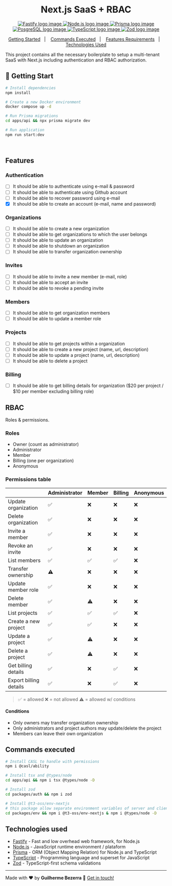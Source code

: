 <h1 align="center">
    <br>
    Next.js SaaS + RBAC
</h1>

<p align="center">
  <a href="https://fastify.io">
    <img alt="Fastify logo image" src="https://img.shields.io/badge/fastify-20232A?style=flat&logo=fastify&logoColor=white">
  </a>

  <a href="https://nodejs.org">
    <img alt="Node.js logo image" src="https://img.shields.io/badge/node.js-v20.16.0-43853D?style=flat&logo=node.js&logoColor=white&labelColor=43853D&color=5a5a5a">
  </a>

  <a href="https://www.prisma.io">
    <img alt="Prisma logo image" src="https://img.shields.io/badge/Prisma-3982CE?style=flat&logo=Prisma&logoColor=white" />
  </a>

  <a href="https://www.postgresql.org">
    <img alt="PosgreSQL logo image" src="https://img.shields.io/badge/PostgreSQL-316192?style=flat-&logo=postgresql&logoColor=white"  />
  </a>

  <a href="https://www.typescriptlang.org">
    <img alt="TypeScript logo image" src="https://img.shields.io/badge/typescript-007acc?style=flat&logo=typescript&logoColor=white">
  </a>

  <a href="https://zod.dev" alt="Zod - TypeScript-first schema validation with static type inference">
    <img alt="Zod logo image" src="https://img.shields.io/badge/Zod-274d82?style=flat&logo=zod&logoColor=white" />
  </a>
</p>

<p align="center">
    <a href="#start" alt="Getting Started">Getting Started</a>&nbsp;&nbsp;&nbsp;|&nbsp;&nbsp;&nbsp;
    <a href="#commands" alt="Commands executed">Commands Executed</a>&nbsp;&nbsp;&nbsp;|&nbsp;&nbsp;&nbsp;
    <a href="#features" alt="Features requirements">Features Requirements</a>&nbsp;&nbsp;&nbsp;|&nbsp;&nbsp;&nbsp;
    <a href="#technologies" alt="Technologies used">Technologies Used</a>
</p>

This project contains all the necessary boilerplate to setup a multi-tenant SaaS with Next.js including authentication and RBAC authorization.

## 🚀 Getting Start <a name = "start"></a>

```bash
# Install dependencies
npm install

# Create a new Docker environment
docker compose up -d

# Run Prisma migrations
cd apps/api && npx prisma migrate dev

# Run application
npm run start:dev
```

<br>

## Features <a name = "features"></a>

### Authentication

- [ ] It should be able to authenticate using e-mail & password
- [ ] It should be able to authenticate using Github account
- [ ] It should be able to recover password using e-mail
- [x] It should be able to create an account (e-mail, name and password)

### Organizations

- [ ] It should be able to create a new organization
- [ ] It should be able to get organizations to which the user belongs
- [ ] It should be able to update an organization
- [ ] It should be able to shutdown an organization
- [ ] It should be able to transfer organization ownership

### Invites

- [ ] It should be able to invite a new member (e-mail, role)
- [ ] It should be able to accept an invite
- [ ] It should be able to revoke a pending invite

### Members

- [ ] It should be able to get organization members
- [ ] It should be able to update a member role

### Projects

- [ ] It should be able to get projects within a organization
- [ ] It should be able to create a new project (name, url, description)
- [ ] It should be able to update a project (name, url, description)
- [ ] It should be able to delete a project

### Billing

- [ ] It should be able to get billing details for organization ($20 per project / $10 per member excluding billing role)

## RBAC

Roles & permissions.

### Roles

- Owner (count as administrator)
- Administrator
- Member
- Billing (one per organization)
- Anonymous

### Permissions table
|                          | Administrator | Member | Billing | Anonymous |
| ------------------------ | ------------- | ------ | ------- | --------- |
| Update organization      | ✅            | ❌     | ❌      | ❌        |
| Delete organization      | ✅            | ❌     | ❌      | ❌        |
| Invite a member          | ✅            | ❌     | ❌      | ❌        |
| Revoke an invite         | ✅            | ❌     | ❌      | ❌        |
| List members             | ✅            | ✅     | ✅      | ❌        |
| Transfer ownership       | ⚠️            | ❌     | ❌      | ❌        |
| Update member role       | ✅            | ❌     | ❌      | ❌        |
| Delete member            | ✅            | ⚠️     | ❌      | ❌        |
| List projects            | ✅            | ✅     | ✅      | ❌        |
| Create a new project     | ✅            | ✅     | ❌      | ❌        |
| Update a project         | ✅            | ⚠️     | ❌      | ❌        |
| Delete a project         | ✅            | ⚠️     | ❌      | ❌        |
| Get billing details      | ✅            | ❌     | ✅      | ❌        |
| Export billing details   | ✅            | ❌     | ✅      | ❌        |
> ✅ = allowed
> ❌ = not allowed
> ⚠️ = allowed w/ conditions

#### Conditions
- Only owners may transfer organization ownership
- Only administrators and project authors may update/delete the project
- Members can leave their own organization

## Commands executed <a name = "commands"></a>

```bash
# Install CASL to handle with permissions
npm i @casl/ability  

# Install tsx and @types/node
cd apps/api && npm i tsx @types/node -D

# Install zod
cd packages/auth && npm i zod 

# Install @t3-oss/env-nextjs 
# this package allow separate environment variables of server and client
cd packages/env && npm i @t3-oss/env-nextjs & npm i @types/node -D
```

## Technologies used <a name="technologies"></a>

- [Fastify](https://fastify.io "Fastify - Fast and low overhead web framework, for Node.js") - Fast and low overhead web framework, for Node.js
- [Node.js](https://nodejs.org "Node.js") - JavaScript runtime environment / plataform
- [Prisma](https://www.prisma.io "Prisma ORM") - ORM (Object Mapping Relation) for Node.js and TypeScript
- [TypeScript](https://www.typescriptlang.org "TypeScript") - Programming language and superset for JavaScript
- [Zod](https://zod.dev "Zod") - TypeScript-first schema validations

---
Made with ❤️ by **Guilherme Bezerra** 👋 [Get in touch!](https://www.linkedin.com/in/gbdsantos)
